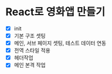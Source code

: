 # React로 영화앱 만들기

- [x] init
- [x] 기본 구조 셋팅
- [x] 메인, 서브 페이지 셋팅, 테스트 데이터 연동
- [x] 전역 스타일 적용
- [x] 헤더작업
- [x] 메인 본격 작업
